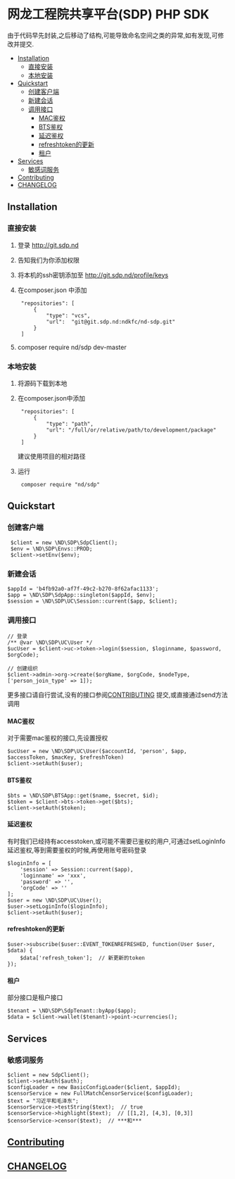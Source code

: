 # 网龙工程院共享平台(SDP) PHP SDK

由于代码早先封装,之后移动了结构,可能导致命名空间之类的异常,如有发现,可修改并提交.

- [Installation](#installation)
  - [直接安装](#直接安装)
  - [本地安装](#本地安装)
- [Quickstart](#quickstart)
  - [创建客户端](#创建客户端)
  - [新建会话](#新建会话)
  - [调用接口](#调用接口)
    - [MAC鉴权](#mac鉴权)
    - [BTS鉴权](#bts鉴权)
    - [延迟鉴权](#延迟鉴权)
    - [refreshtoken的更新](#refreshtoken的更新)
    - [租户](#租户)
- [Services](#services)
  - [敏感词服务](#敏感词服务)
- [Contributing](#contributing)
- [CHANGELOG](#changelog)

## Installation
### 直接安装
1. 登录 http://git.sdp.nd
2. 告知我们为你添加权限
3. 将本机的ssh密钥添加至 http://git.sdp.nd/profile/keys
4. 在composer.json 中添加

        "repositories": [
            {
                "type": "vcs",
                "url":  "git@git.sdp.nd:ndkfc/nd-sdp.git"
            }
        ]

5. composer require nd/sdp dev-master

### 本地安装
1. 将源码下载到本地
2. 在composer.json中添加

        "repositories": [
            {
                "type": "path",
                "url": "/full/or/relative/path/to/development/package"
            }
        ]

    建议使用项目的相对路径

3. 运行
        
        composer require "nd/sdp"

## Quickstart
### 创建客户端

     $client = new \ND\SDP\SdpClient();
     $env = \ND\SDP\Envs::PROD;
     $client->setEnv($env);

### 新建会话

    $appId = 'b4fb92a0-af7f-49c2-b270-8f62afac1133';
    $app = \ND\SDP\SdpApp::singleton($appId, $env);
    $session = \ND\SDP\UC\Session::current($app, $client);

### 调用接口

    // 登录
    /** @var \ND\SDP\UC\User */
    $ucUser = $client->uc->token->login($session, $loginname, $password, $orgCode);

    // 创建组织
    $client->admin->org->create($orgName, $orgCode, $nodeType, ['person_join_type' => 1]);

更多接口请自行尝试,没有的接口参阅[CONTRIBUTING](CONTRIBUTING.md) 提交,或直接通过send方法调用

#### MAC鉴权
对于需要mac鉴权的接口,先设置授权

    $ucUser = new \ND\SDP\UC\User($accountId, 'person', $app, $accessToken, $macKey, $refreshToken)
    $client->setAuth($user);

#### BTS鉴权

    $bts = \ND\SDP\BTSApp::get($name, $secret, $id);
    $token = $client->bts->token->get($bts);
    $client->setAuth($token);

#### 延迟鉴权
有时我们已经持有accesstoken,或可能不需要已鉴权的用户,可通过setLoginInfo延迟鉴权,等到需要鉴权的时候,再使用账号密码登录

    $loginInfo = [
        'session' => Session::current($app),
        'loginname' => 'xxx',
        'password' => '',
        'orgCode' => ''
    ];
    $user = new \ND\SDP\UC\User();
    $user->setLoginInfo($loginInfo);
    $client->setAuth($user);

#### refreshtoken的更新
    $user->subscribe($user::EVENT_TOKENREFRESHED, function(User $user, $data) {
        $data['refresh_token'];  // 新更新的token
    });

#### 租户
部分接口是租户接口

    $tenant = \ND\SDP\SdpTenant::byApp($app);
    $data = $client->wallet($tenant)->point->currencies();

## Services
### 敏感词服务
    $client = new SdpClient();
    $client->setAuth($auth);
    $configLoader = new BasicConfigLoader($client, $appId);
    $censorService = new FullMatchCensorService($configLoader);
    $text = "习近平和毛泽东";
    $censorService->testString($text);  // true
    $censorService->highlight($text);  // [[1,2], [4,3], [0,3]]
    $censorService->censor($text);  // ***和***

## [Contributing](#CONTRIBUTING.md)

## [CHANGELOG](CHANGELOG.md)